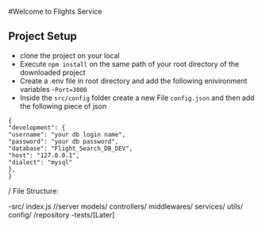 #Welcome to Flights Service

## Project Setup

- clone the project on your local
- Execute `npm install` on the same path of your root directory of the downloaded project
- Create a .env file in root directory and add the following enivironment variables -`Port=3000`
- Inside the `src/config` folder create a new File `config.json` and then add the following piece of json
```
{
"development": {
"username": "your db login name",
"password": "your db password",
"database": "Flight_Search_DB_DEV",
"host": "127.0.0.1",
"dialect": "mysql"
},
}
```

/
File Structure:

-src/
index.js //server
models/
controllers/
middlewares/
services/
utils/
config/
/repository
-tests/[Later]

